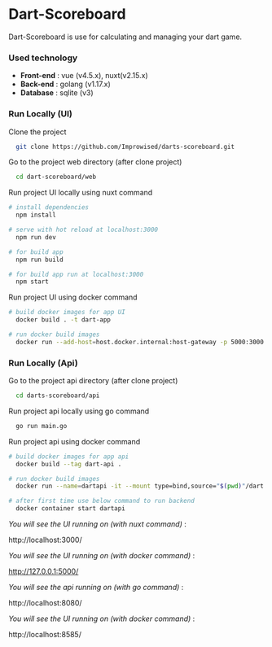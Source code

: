
# Dart-Scoreboard

Dart-Scoreboard is use for calculating and managing your dart game.

### Used technology
- **Front-end** : vue (v4.5.x), nuxt(v2.15.x)
- **Back-end** : golang (v1.17.x)
- **Database** : sqlite (v3)


### Run Locally (UI)

Clone the project

```bash
  git clone https://github.com/Improwised/darts-scoreboard.git
```
Go to the project web directory (after clone project)

```bash
  cd dart-scoreboard/web
```

Run project UI locally using nuxt command

```bash
# install dependencies
  npm install

# serve with hot reload at localhost:3000
  npm run dev

# for build app
  npm run build

# for build app run at localhost:3000
  npm start
```


Run project UI using docker command

```bash
# build docker images for app UI
  docker build . -t dart-app

# run docker build images
  docker run --add-host=host.docker.internal:host-gateway -p 5000:3000 dart-app
```
### Run Locally (Api)

Go to the project api directory (after clone project)

```bash
  cd darts-scoreboard/api
```

Run project api locally using go command

```bash
  go run main.go
```

Run project api using docker command

```bash
# build docker images for app api
  docker build --tag dart-api .

# run docker build images
  docker run --name=dartapi -it --mount type=bind,source="$(pwd)"/dart.db,target=/app/dart.db --publish 8585:8080 dart-api

# after first time use below command to run backend
  docker container start dartapi
```


_You will see the UI running on (with nuxt command)_ :

http://localhost:3000/

_You will see the UI running on (with docker command)_ :

http://127.0.0.1:5000/

_You will see the api running on (with go command)_ :

http://localhost:8080/

_You will see the UI running on (with docker command)_ :

http://localhost:8585/
